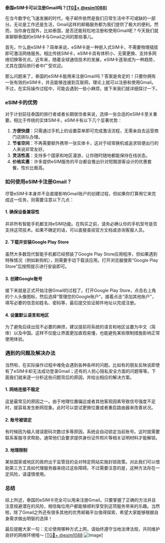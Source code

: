 **泰国eSIM卡可以注册Gmail吗？[[TG💪+ @esim1088](https://t.me/s/esim1088)]**

在当今数字化飞速发展的时代，电子邮件依然是我们日常生活中不可或缺的一部分。无论是工作还是生活，Gmail这样的邮箱服务都为我们提供了极大的便利。然而，当你身在国外，比如泰国，是否还能轻松地注册和使用Gmail呢？今天我们就来聊聊泰国的eSIM卡与Gmail之间的那些事儿。

首先，什么是eSIM卡？简单来说，eSIM卡是一种嵌入式SIM卡，不需要物理插拔即可激活网络服务。相比传统SIM卡，eSIM卡具有体积小、无需更换、支持多网络切换等优点。近年来，随着全球通信技术的发展，eSIM卡逐渐成为一种趋势，尤其在国际旅行者中广受欢迎。

那么问题来了，泰国的eSIM卡能用来注册Gmail吗？答案是肯定的！只要你拥有一张有效的eSIM卡，并且能够连接到互联网，理论上就可以注册和使用Gmail。不过，在实际操作过程中，可能会遇到一些小麻烦，接下来我们就详细探讨一下。

### eSIM卡的优势

对于计划前往泰国的旅行者或者长期居住者来说，选择一张合适的eSIM卡至关重要。相比于传统的实体SIM卡，eSIM卡有以下几个显著优势：

1. **方便快捷**：只需通过手机上的设置菜单即可完成激活流程，无需亲自去运营商门店排队办理。
2. **节省空间**：不再需要额外携带一张实体卡，这对于经常换机或追求轻便出行的人来说非常友好。
3. **灵活性高**：支持多个国家和地区漫游，让你随时随地都能保持在线状态。
4. **价格实惠**：许多提供eSIM服务的平台都会推出针对短期游客设计的优惠套餐，性价比极高。

### 如何使用eSIM卡注册Gmail？

尽管eSIM卡本身并不会直接影响Gmail账户的创建过程，但如果你打算用它来完成这一任务，则需要注意以下几点：

#### 1. 确保设备兼容性
并非所有智能手机都支持eSIM功能。在购买之前，请务必确认你的手机型号是否支持这项技术。如果不确定的话，可以直接查阅官方文档或咨询客服人员。

#### 2. 下载并安装Google Play Store
虽然大多数现代智能手机都已经预装了Google Play Store应用程序，但如果遇到特殊情况（例如新购机），则需要手动下载该应用。打开浏览器搜索“Google Play Store”后按照提示进行安装即可。

#### 3. 创建Google账号
接下来就是正式开始注册Gmail的过程了。打开Google Play Store，点击右上角的个人头像图标，然后选择“管理您的Google账户”。接着点击“添加其他账户”，填写必要的信息如姓名、密码等，最后提交验证邮件地址以完成注册。

#### 4. 设置默认语言和地区
为了避免后续出现不必要的麻烦，建议提前将系统的语言和地区设置为中文（简体）以及中国。这样不仅能让界面更加直观易懂，也能避免某些限制措施影响正常使用体验。

### 遇到的问题及解决办法

当然啦，在实际操作过程中难免会遇到各种各样的问题。比如有的朋友反映说即使有了eSIM卡却无法成功登录Gmail；还有的人担心隐私安全方面的问题等等。下面我们就来逐一分析这些问题背后的原因，并给出相应的解决方案。

#### 1. 网络连接不稳定
这是最常见的原因之一。由于地理位置偏远或者其他客观因素导致信号强度不足时，就容易发生断网现象。此时可以尝试更换位置或者重启路由器来改善状况。

#### 2. 账号被锁定
有时候因为输入错误密码次数过多等原因，系统会自动锁定当前账号。这时就需要联系客服寻求帮助，通常他们会要求提供身份证件照片等相关证明材料才能解锁。

#### 3. 地理限制
某些国家或地区的政府出于监管目的会对特定网站实施封锁政策。对此我们可以借助第三方工具如代理服务器来绕过这些障碍。不过需要注意的是，这种方法存在一定风险，请谨慎使用。

### 总结

综上所述，泰国的eSIM卡完全可以用来注册Gmail。只要掌握了正确的方法并且注意规避潜在的风险，相信每位用户都能够顺利享受到这项服务带来的乐趣。当然啦，除了Gmail之外还有很多其他的优秀邮箱平台值得探索，希望大家能够根据自身需求做出明智的选择！

最后提醒大家一句：无论使用哪种方式上网，请始终遵守当地法律法规，共同维护良好的网络环境哦～ [[TG💪+ @esim1088](https://t.me/s/esim1088) ![Image](https://i.postimg.cc/4NQfJmqS/Snipaste-2025-05-13-00-14-12.png)]